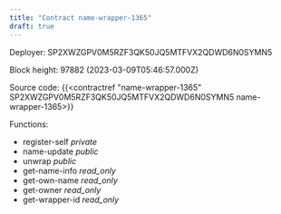 ```yaml
---
title: "Contract name-wrapper-1365"
draft: true
---
```

Deployer: SP2XWZGPV0M5RZF3QK50JQ5MTFVX2QDWD6N0SYMN5


 



Block height: 97882 (2023-03-09T05:46:57.000Z)

Source code: {{<contractref "name-wrapper-1365" SP2XWZGPV0M5RZF3QK50JQ5MTFVX2QDWD6N0SYMN5 name-wrapper-1365>}}

Functions:

* register-self _private_
* name-update _public_
* unwrap _public_
* get-name-info _read_only_
* get-own-name _read_only_
* get-owner _read_only_
* get-wrapper-id _read_only_
